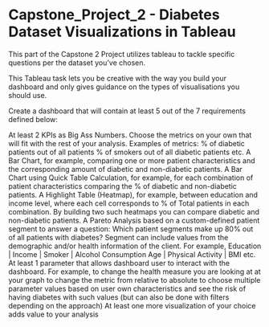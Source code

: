 # Capstone_Project_2 - Diabetes Dataset Visualizations in Tableau

This part of the Capstone 2 Project utilizes tableau to tackle specific questions per the dataset you’ve chosen.

This Tableau task lets you be creative with the way you build your dashboard and only gives guidance on the types of visualisations you should use.

Create a dashboard that will contain at least 5 out of the 7 requirements defined below:

At least 2 KPIs as Big Ass Numbers. Choose the metrics on your own that will fit with the rest of your analysis. Examples of metrics:
% of diabetic patients out of all patients
% of smokers out of all diabetic patients 
etc.
A Bar Chart, for example, comparing one or more patient characteristics and the corresponding amount of diabetic and non-diabetic patients. 
A Bar Chart using Quick Table Calculation, for example, for each combination of patient characteristics comparing the % of diabetic and non-diabetic patients.
A Highlight Table (Heatmap), for example, between education and income level, where each cell corresponds to % of Total patients in each combination. By building two such heatmaps you can compare diabetic and non-diabetic patients.
A Pareto Analysis based on a custom-defined patient segment to answer a question: Which patient segments make up 80% out of all patients with diabetes? 
Segment can include values from the demographic and/or health information of the client. For example, 
Education | Income | Smoker | Alcohol Consumption
Age | Physical Activity | BMI
etc.
At least 1 parameter that allows dashboard user to interact with the dashboard. For example,
to change the health measure you are looking at at your graph
to change the metric from relative to absolute
to choose multiple parameter values based on user own characteristics and see the risk of having diabetes with such values (but can also be done with filters depending on the approach)
At least one more visualization of your choice adds value to your analysis
